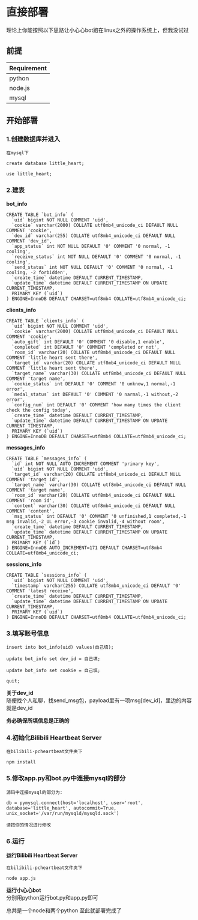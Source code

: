 # 直接部署
理论上你能按照以下思路让小心心bot跑在linux之外的操作系统上，但我没试过  

## 前提
| Requirement |
| ----------- |
| python      |
| node.js     |
| mysql       |

## 开始部署
### 1.创建数据库并进入
```
在mysql下

create database little_heart;

use little_heart;
```
### 2.建表
**bot_info**
```
CREATE TABLE `bot_info` (
  `uid` bigint NOT NULL COMMENT 'uid',
  `cookie` varchar(2000) COLLATE utf8mb4_unicode_ci DEFAULT NULL COMMENT 'cookie',
  `dev_id` varchar(255) COLLATE utf8mb4_unicode_ci DEFAULT NULL COMMENT 'dev_id',
  `app_status` int NOT NULL DEFAULT '0' COMMENT '0 normal, -1 cooling',
  `receive_status` int NOT NULL DEFAULT '0' COMMENT '0 normal, -1 cooling',
  `send_status` int NOT NULL DEFAULT '0' COMMENT '0 normal, -1 cooling, -2 forbidden',
  `create_time` datetime DEFAULT CURRENT_TIMESTAMP,
  `update_time` datetime DEFAULT CURRENT_TIMESTAMP ON UPDATE CURRENT_TIMESTAMP,
  PRIMARY KEY (`uid`)
) ENGINE=InnoDB DEFAULT CHARSET=utf8mb4 COLLATE=utf8mb4_unicode_ci;
```

**clients_info**
```
CREATE TABLE `clients_info` (
  `uid` bigint NOT NULL COMMENT 'uid',
  `cookie` varchar(2000) COLLATE utf8mb4_unicode_ci DEFAULT NULL COMMENT 'cookie',
  `auto_gift` int DEFAULT '0' COMMENT '0 disable,1 enable',
  `completed` int DEFAULT '0' COMMENT 'completed or not',
  `room_id` varchar(20) COLLATE utf8mb4_unicode_ci DEFAULT NULL COMMENT 'little heart sent there',
  `target_id` varchar(20) COLLATE utf8mb4_unicode_ci DEFAULT NULL COMMENT 'little heart sent there',
  `target_name` varchar(30) COLLATE utf8mb4_unicode_ci DEFAULT NULL COMMENT 'target name',
  `cookie_status` int DEFAULT '0' COMMENT '0 unknow,1 normal,-1 error',
  `medal_status` int DEFAULT '0' COMMENT '0 narmal,-1 without,-2 error',
  `config_num` int DEFAULT '0' COMMENT 'how many times the client check the config today',
  `create_time` datetime DEFAULT CURRENT_TIMESTAMP,
  `update_time` datetime DEFAULT CURRENT_TIMESTAMP ON UPDATE CURRENT_TIMESTAMP,
  PRIMARY KEY (`uid`)
) ENGINE=InnoDB DEFAULT CHARSET=utf8mb4 COLLATE=utf8mb4_unicode_ci;
```

**messages_info**
```
CREATE TABLE `messages_info` (
  `id` int NOT NULL AUTO_INCREMENT COMMENT 'primary key',
  `uid` bigint NOT NULL COMMENT 'uid',
  `target_id` varchar(20) COLLATE utf8mb4_unicode_ci DEFAULT NULL COMMENT 'target id',
  `target_name` varchar(30) COLLATE utf8mb4_unicode_ci DEFAULT NULL COMMENT 'target name',
  `room_id` varchar(20) COLLATE utf8mb4_unicode_ci DEFAULT NULL COMMENT 'room id',
  `content` varchar(30) COLLATE utf8mb4_unicode_ci DEFAULT NULL COMMENT 'content',
  `msg_status` int DEFAULT '0' COMMENT '0 unfinished,1 completed,-1 msg invalid,-2 UL error,-3 cookie invalid,-4 without room',
  `create_time` datetime DEFAULT CURRENT_TIMESTAMP,
  `update_time` datetime DEFAULT CURRENT_TIMESTAMP ON UPDATE CURRENT_TIMESTAMP,
  PRIMARY KEY (`id`)
) ENGINE=InnoDB AUTO_INCREMENT=171 DEFAULT CHARSET=utf8mb4 COLLATE=utf8mb4_unicode_ci;
```

**sessions_info**
```
CREATE TABLE `sessions_info` (
  `uid` bigint NOT NULL COMMENT 'uid',
  `timestamp` varchar(255) COLLATE utf8mb4_unicode_ci DEFAULT '0' COMMENT 'latest receive',
  `create_time` datetime DEFAULT CURRENT_TIMESTAMP,
  `update_time` datetime DEFAULT CURRENT_TIMESTAMP ON UPDATE CURRENT_TIMESTAMP,
  PRIMARY KEY (`uid`)
) ENGINE=InnoDB DEFAULT CHARSET=utf8mb4 COLLATE=utf8mb4_unicode_ci;
```
### 3.填写账号信息
```
insert into bot_info(uid) values(自己填);  

update bot_info set dev_id = 自己填;  

update bot_info set cookie = 自己填;  

quit;
```  
**关于dev_id**  
随便找个人私聊，找send_msg包，payload里有一项msg[dev_id]，里边的内容就是dev_id  

**务必确保所填信息是正确的** 

### 4.初始化Bilibili Heartbeat Server
```
在bilibili-pcheartbeat文件夹下

npm install
```
### 5.修改app.py和bot.py中连接mysql的部分
```
源码中连接mysql的部分为:

db = pymysql.connect(host='localhost', user='root', database='little_heart', autocommit=True, unix_socket='/var/run/mysqld/mysqld.sock')

请按你的情况进行修改
```
### 6.运行
**运行Bilibili Heartbeat Server**  
```
在bilibili-pcheartbeat文件夹下

node app.js
```
**运行小心心bot**  
分别用python运行bot.py和app.py即可  

总共是一个node和两个python
至此就部署完成了